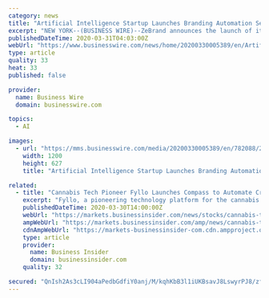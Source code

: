 ```yaml
---
category: news
title: "Artificial Intelligence Startup Launches Branding Automation Service Worldwide"
excerpt: "NEW YORK--(BUSINESS WIRE)--ZeBrand announces the launch of its web-based platform, zebranding.com, designed to automate brand identity creation for startups and small businesses worldwide through their proprietary artificial intelligence-based algorithm. The company solves a crucial pain point for businesses by offering a new way for startups ..."
publishedDateTime: 2020-03-31T04:03:00Z
webUrl: "https://www.businesswire.com/news/home/20200330005389/en/Artificial-Intelligence-Startup-Launches-Branding-Automation-Service"
type: article
quality: 33
heat: 33
published: false

provider:
  name: Business Wire
  domain: businesswire.com

topics:
  - AI

images:
  - url: "https://mms.businesswire.com/media/20200330005389/en/782088/23/logo-black.jpg"
    width: 1200
    height: 627
    title: "Artificial Intelligence Startup Launches Branding Automation Service Worldwide"

related:
  - title: "Cannabis Tech Pioneer Fyllo Launches Compass to Automate Creative Compliance Verification for the Cannabis Industry"
    excerpt: "Fyllo, a pioneering technology platform for the cannabis industry, today announced it has launched Compass, a new product that makes it easy for brands to verify compliance for any digital asset using proprietary Compliance Recognition Technology™."
    publishedDateTime: 2020-03-30T14:00:00Z
    webUrl: "https://markets.businessinsider.com/news/stocks/cannabis-tech-pioneer-fyllo-launches-compass-to-automate-creative-compliance-verification-for-the-cannabis-industry-1029044973"
    ampWebUrl: "https://markets.businessinsider.com/amp/news/cannabis-tech-pioneer-fyllo-launches-compass-to-automate-creative-compliance-verification-for-the-cannabis-industry-1029044973"
    cdnAmpWebUrl: "https://markets-businessinsider-com.cdn.ampproject.org/c/s/markets.businessinsider.com/amp/news/cannabis-tech-pioneer-fyllo-launches-compass-to-automate-creative-compliance-verification-for-the-cannabis-industry-1029044973"
    type: article
    provider:
      name: Business Insider
      domain: businessinsider.com
    quality: 32

secured: "QnIsh2As3cLI904aPedbGdfiY0anj/M/kqhKbB3l1iUKBsavJ8LswyrPJ8/zfuGG0rHzJB3Zi9gRTUbOZn6fK9ZLjkLOGKpMl0IV4+Vct9sEmW+eVb+ZtaJ/7P9ltkvhDTmxF27isJUm0Pg9TOgLay715uXFrPP3sq7pai0r4UEjfMPodA2hdQGmyrcSisUJlFlZTp1uVsWupvMbhE1NEy3FfRDOc5JeJvIlDWg2g61Wv5/mDPraDy+NrpZKhxbfwUC77xNd2gg5dwPHHjMhv1WjGEj5fihgISUKWvi8F+dE5iOkN08xGcBZaeLag/mTVVTMsQKDLdWR2nesiv5gYup+YqgcwQboP94lqK5LkGVRXUDRrcpOfTAfq20OKeH9erhG7TBGwR9U89GVIg/ciGmg7ol3NNulcT8HCpRhLY3GR7lsSFBF6OwrABqGxhuDAjqqrrVYFLfjEv9h7Nxud2AZRrZ4UOcMIgdBbulibxY=;wuOZdr2E9ng4bSmCThfPSg=="
---
```


